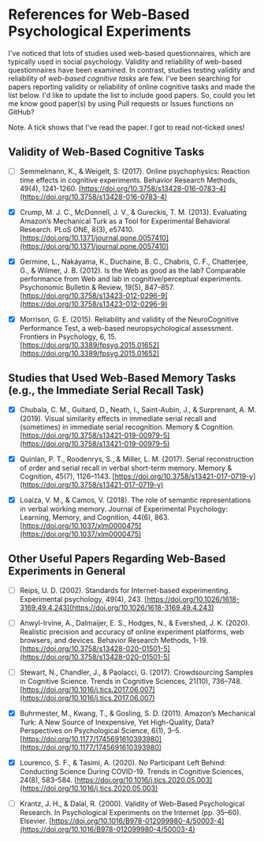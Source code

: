 # References for Web-Based Psychological Experiments

I've noticed that lots of studies used web-based questionnaires, which are typically used in social psychology. Validity and reliability of web-based questionnaires have been examined. In contrast, studies testing validity and reliability of *web-based cognitive tasks* are few. I've been searching for papers reporting validity or reliability of online cognitive tasks and made the list below. I'd like to update the list to include good papers. So, could you let me know good paper(s) by using Pull requests or Issues functions on GitHub?

Note. A tick shows that I've read the paper. I got to read not-ticked ones!

## Validity of Web-Based Cognitive Tasks

- [ ] Semmelmann, K., & Weigelt, S. (2017). Online psychophysics: Reaction time effects in cognitive experiments. Behavior Research Methods, 49(4), 1241-1260. [https://doi.org/10.3758/s13428-016-0783-4](https://doi.org/10.3758/s13428-016-0783-4)

- [x] Crump, M. J. C., McDonnell, J. V., & Gureckis, T. M. (2013). Evaluating Amazon’s Mechanical Turk as a Tool for Experimental Behavioral Research. PLoS ONE, 8(3), e57410. [https://doi.org/10.1371/journal.pone.0057410](https://doi.org/10.1371/journal.pone.0057410)

- [x] Germine, L., Nakayama, K., Duchaine, B. C., Chabris, C. F., Chatterjee, G., & Wilmer, J. B. (2012). Is the Web as good as the lab? Comparable performance from Web and lab in cognitive/perceptual experiments. Psychonomic Bulletin & Review, 19(5), 847–857. [https://doi.org/10.3758/s13423-012-0296-9](https://doi.org/10.3758/s13423-012-0296-9)

- [x] Morrison, G. E. (2015). Reliability and validity of the NeuroCognitive Performance Test, a web-based neuropsychological assessment. Frontiers in Psychology, 6, 15. [https://doi.org/10.3389/fpsyg.2015.01652](https://doi.org/10.3389/fpsyg.2015.01652)

## Studies that Used Web-Based Memory Tasks (e.g., the Immediate Serial Recall Task)
- [x] Chubala, C. M., Guitard, D., Neath, I., Saint-Aubin, J., & Surprenant, A. M. (2019). Visual similarity effects in immediate serial recall and (sometimes) in immediate serial recognition. Memory & Cognition. [https://doi.org/10.3758/s13421-019-00979-5](https://doi.org/10.3758/s13421-019-00979-5)

- [x] Quinlan, P. T., Roodenrys, S., & Miller, L. M. (2017). Serial reconstruction of order and serial recall in verbal short-term memory. Memory & Cognition, 45(7), 1126–1143. [https://doi.org/10.3758/s13421-017-0719-y](https://doi.org/10.3758/s13421-017-0719-y)

- [x] Loaiza, V. M., & Camos, V. (2018). The role of semantic representations in verbal working memory. Journal of Experimental Psychology: Learning, Memory, and Cognition, 44(6), 863. [https://doi.org/10.1037/xlm0000475](https://doi.org/10.1037/xlm0000475)

## Other Useful Papers Regarding Web-Based Experiments in General
- [ ] Reips, U. D. (2002). Standards for Internet-based experimenting. Experimental psychology, 49(4), 243. [https://doi.org/10.1026/1618-3169.49.4.243](https://doi.org/10.1026/1618-3169.49.4.243)

- [ ] Anwyl-Irvine, A., Dalmaijer, E. S., Hodges, N., & Evershed, J. K. (2020). Realistic precision and accuracy of online experiment platforms, web browsers, and devices. Behavior Research Methods, 1-19. [https://doi.org/10.3758/s13428-020-01501-5](https://doi.org/10.3758/s13428-020-01501-5)

- [ ] Stewart, N., Chandler, J., & Paolacci, G. (2017). Crowdsourcing Samples in Cognitive Science. Trends in Cognitive Sciences, 21(10), 736–748. [https://doi.org/10.1016/j.tics.2017.06.007](https://doi.org/10.1016/j.tics.2017.06.007)

- [x] Buhrmester, M., Kwang, T., & Gosling, S. D. (2011). Amazon’s Mechanical Turk: A New Source of Inexpensive, Yet High-Quality, Data? Perspectives on Psychological Science, 6(1), 3–5. [https://doi.org/10.1177/1745691610393980](https://doi.org/10.1177/1745691610393980)

- [x] Lourenco, S. F., & Tasimi, A. (2020). No Participant Left Behind: Conducting Science During COVID-19. Trends in Cognitive Sciences, 24(8), 583–584. [https://doi.org/10.1016/j.tics.2020.05.003](https://doi.org/10.1016/j.tics.2020.05.003)

- [ ] Krantz, J. H., & Dalal, R. (2000). Validity of Web-Based Psychological Research. In Psychological Experiments on the Internet (pp. 35–60). Elsevier. [https://doi.org/10.1016/B978-012099980-4/50003-4](https://doi.org/10.1016/B978-012099980-4/50003-4)
